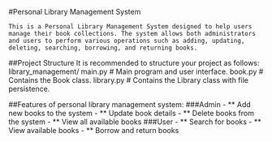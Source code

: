#Personal Library Management System

    This is a Personal Library Management System designed to help users manage their book collections. The system allows both administrators and users to perform various operations such as adding, updating, deleting, searching, borrowing, and returning books.

##Project Structure
It is recommended to structure your project as follows:
library_management/
main.py # Main program and user interface.
book.py # Contains the Book class.
library.py # Contains the Library class with file persistence.

##Features of  personal library management system:
   ###Admin 
        - ** Add new books to the system
        - ** Update book details
        - ** Delete books from the system
        - ** View all available books
   ###User 
        - ** Search for books
        - ** View available books
        - ** Borrow and return books 